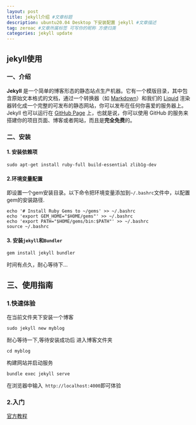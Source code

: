 ```yaml
---
layout: post
title: jekyll介绍 #文章标题
description: ubuntu20.04 Desktop 下安装配置 jekyll #文章描述
tag: zeroac #文章所属标签 可写你的昵称 方便归类
categories: jekyll update
---
```

## jekyll使用

### 一、介绍       

**Jekyll** 是一个简单的博客形态的静态站点生产机器。它有一个模版目录，其中包含原始文本格式的文档，通过一个转换器（如 [Markdown](http://daringfireball.net/projects/markdown/)）和我们的 [Liquid](https://github.com/Shopify/liquid/wiki) 渲染器转化成一个完整的可发布的静态网站，你可以发布在任何你喜爱的服务器上。Jekyll 也可以运行在 [GitHub Page](http://pages.github.com/) 上，也就是说，你可以使用 GitHub 的服务来搭建你的项目页面、博客或者网站，而且是**完全免费**的。

### 二、安装

#### 1. 安装依赖项

```shell
sudo apt-get install ruby-full build-essential zlib1g-dev
```

#### 2.环境变量配置

即设置一个gem安装目录。以下命令把环境变量添加到`~/.bashrc`文件中，以配置gem的安装路径.

```shell
echo '# Install Ruby Gems to ~/gems' >> ~/.bashrc
echo 'export GEM_HOME="$HOME/gems"' >> ~/.bashrc
echo 'export PATH="$HOME/gems/bin:$PATH"' >> ~/.bashrc
source ~/.bashrc
```

#### 3. 安装`jekyll`和`Bundler`

   ```shell
gem install jekyll bundler
   ```

   时间有点久，耐心等待下...

## 三、使用指南

### 1.快速体验

在当前文件夹下安装一个博客

```shell
sudo jekyll new myblog
```

耐心等待一下,等待安装成功后 进入博客文件夹

```shell
cd myblog
```

构建网站并启动服务

```shell
bundle exec jekyll serve
```

在浏览器中输入` http://localhost:4000`即可体验

### 2.入门

[官方教程](https://jekyllrb.com/docs/)



